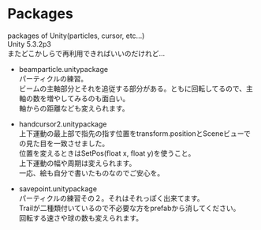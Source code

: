 # Packages
  packages of Unity(particles, cursor, etc...)  
  Unity 5.3.2p3  
  またどこかしらで再利用できればいいのだけれど...

* beamparticle.unitypackage  
  パーティクルの練習。  
  ビームの主軸部分とそれを追従する部分がある。ともに回転してるので、主軸の数を増やしてみるのも面白い。  
  軸からの距離なども変えられます。  

* handcursor2.unitypackage  
  上下運動の最上部で指先の指す位置をtransform.positionとSceneビューでの見た目を一致させました。  
  位置を変えるときはSetPos(float x, float y)を使うこと。  
  上下運動の幅や周期は変えられます。  
  一応、絵も自分で書いたものなのでご安心を。  

* savepoint.unitypackage  
  パーティクルの練習その２。それはそれっぽく出来てます。  
  Trailが二種類付いているので不必要な方をprefabから消してください。  
  回転する速さや球の数も変えられます。  
